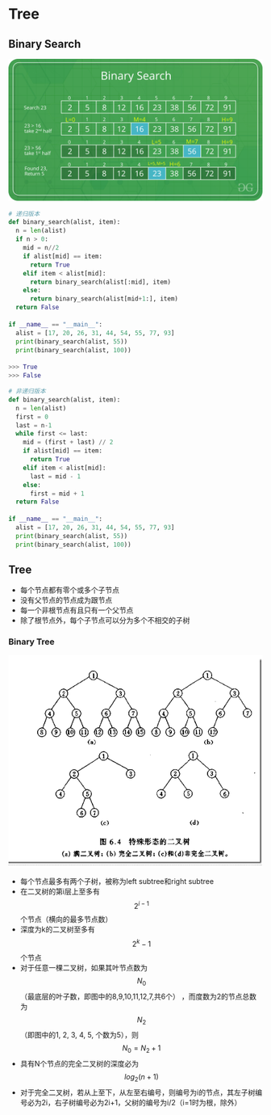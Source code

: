 # Tree

## Binary Search

![](../.gitbook/assets/image%20%2811%29.png)

```python
# 递归版本
def binary_search(alist, item):
  n = len(alist)
  if n > 0:
    mid = n//2
    if alist[mid] == item:
      return True
    elif item < alist[mid]:
      return binary_search(alist[:mid], item)
    else:
      return binary_search(alist[mid+1:], item)
  return False

if __name__ == "__main__":
  alist = [17, 20, 26, 31, 44, 54, 55, 77, 93]
  print(binary_search(alist, 55))
  print(binary_search(alist, 100))
  
>>> True
>>> False
```

```python
# 非递归版本
def binary_search(alist, item):
  n = len(alist)
  first = 0
  last = n-1
  while first <= last:
    mid = (first + last) // 2
    if alist[mid] == item:
      return True
    elif item < alist[mid]:
      last = mid - 1
    else:
      first = mid + 1
  return False

if __name__ == "__main__":
  alist = [17, 20, 26, 31, 44, 54, 55, 77, 93]
  print(binary_search(alist, 55))
  print(binary_search(alist, 100))
```

## Tree

* 每个节点都有零个或多个子节点
* 没有父节点的节点成为跟节点
* 每一个非根节点有且只有一个父节点
* 除了根节点外，每个子节点可以分为多个不相交的子树

### Binary Tree

![](../.gitbook/assets/image%20%2829%29.png)

* 每个节点最多有两个子树，被称为left subtree和right subtree
* 在二叉树的第i层上至多有 $$2^{i-1}$$ 个节点（横向的最多节点数）
* 深度为k的二叉树至多有 $$2^k-1$$ 个节点
* 对于任意一棵二叉树，如果其叶节点数为 $$N_0$$（最底层的叶子数，即图中的8,9,10,11,12,7,共6个） ，而度数为2的节点总数为$$N_2$$（即图中的1, 2, 3, 4, 5, 个数为5），则 $$N_0=N_2+1$$ 
* 具有N个节点的完全二叉树的深度必为 $$log_2(n+1)$$ 
* 对于完全二叉树，若从上至下，从左至右编号，则编号为i的节点，其左子树编号必为2i，右子树编号必为2i+1，父树的编号为i/2（i=1时为根，除外）

